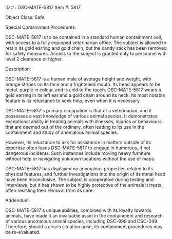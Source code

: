ID # : DSC-MATE-5817
Item #: 5817

Object Class: Safe

Special Containment Procedures:

DSC-MATE-5817 is to be contained in a standard human containment cell, with access to a fully equipped veterinarian office. The subject is allowed to retain its gold earring and gold chain, but the candy stick has been removed for safety measures. Access to the subject is granted only to personnel with level 2 clearance or higher.

Description:

DSC-MATE-5817 is a human male of average height and weight, with orange stripes on its face and a frightened mouth. Its head appears to be metal, purple in colour, and is cold to the touch. DSC-MATE-5817 wears a gold earring in its left ear and a gold chain around its neck. Its most notable feature is its reluctance to seek help, even when it is necessary.

DSC-MATE-5817's primary occupation is that of a veterinarian, and it possesses a vast knowledge of various animal species. It demonstrates exceptional ability in treating animals with illnesses, injuries or behaviours that are deemed out of the ordinary, often leading to its use in the containment and study of anomalous animal species. 

However, its reluctance to ask for assistance in matters outside of its expertise often leads DSC-MATE-5817 to engage in humorous, if not dangerous incidents. Such instances include moving heavy furniture without help or navigating unknown locations without the use of maps.

DSC-MATE-5817 has displayed no anomalous properties related to its physical features, and further investigations into the origin of its metal head have been inconclusive. The subject is cooperative during testing and interviews, but it has shown to be highly protective of the animals it treats, often resisting their removal from its care.

Addendum:

DSC-MATE-5817's unique abilities, combined with its loyalty towards animals, have made it an invaluable asset in the containment and research of various anomalous animal species, including DSC-999 and DSC-049. Therefore, should a crises situation arise, its containment procedures may be re-evaluated.